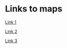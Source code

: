 # Links to maps

[Link 1](https://www.google.com/fusiontables/DataSource?docid=1dWXkuOg1BuSWvVfADaxS4R32Yf4sCm7V4_3rA-M7)

[Link 2](https://www.google.com/fusiontables/DataSource?docid=1WFFZreyQEAWZ_I4tOvbxsqCS5_ECYwfO6pacYpsV)

[Link 3](https://www.google.com/fusiontables/DataSource?docid=1AhwetqMyQh7OH3e9H5RsrbP_79iNWBGKakHiFOhC)
